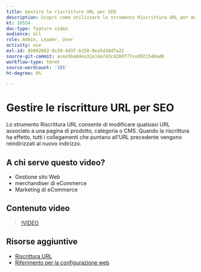 ```yaml
---
title: Gestire le riscritture URL per SEO
description: Scopri come utilizzare lo strumento Riscrittura URL per modificare qualsiasi URL associato a una pagina di prodotto, categoria o CMS.
kt: 10554
doc-type: feature video
audience: all
role: Admin, Leader, User
activity: use
exl-id: 8b982882-9c59-4d3f-b158-8ea5d38d7a22
source-git-commit: acee5ba84ea32e14a743cd269f77ced821548ad6
workflow-type: tm+mt
source-wordcount: '101'
ht-degree: 0%

---
```


# Gestire le riscritture URL per SEO

Lo strumento Riscrittura URL consente di modificare qualsiasi URL associato a una pagina di prodotto, categoria o CMS. Quando la riscrittura ha effetto, tutti i collegamenti che puntano all’URL precedente vengono reindirizzati al nuovo indirizzo.

## A chi serve questo video?

- Gestione sito Web
- merchandiser di eCommerce
- Marketing di eCommerce

## Contenuto video

>[!VIDEO](https://video.tv.adobe.com/v/343751?quality=12&learn=on)

## Risorse aggiuntive

- [Riscrittura URL](https://docs.magento.com/user-guide/marketing/url-rewrite.html)
- [Riferimento per la configurazione web](https://docs.magento.com/user-guide/configuration/general/web.html)
